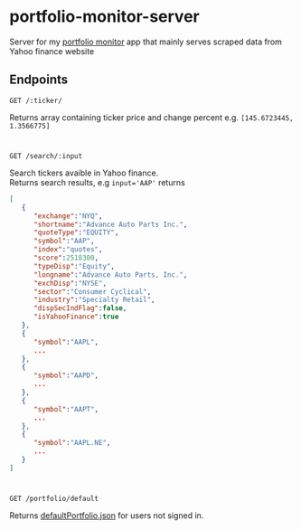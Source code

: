 # portfolio-monitor-server
Server for my [portfolio monitor](https://github.com/svhein/portfolio-monitor) app that mainly serves scraped data from Yahoo finance website

## Endpoints
```
GET /:ticker/
```
Returns array containing ticker price and change percent  e.g.  `[145.6723445, 1.3566775]`

#

```
GET /search/:input
```
Search tickers avaible in Yahoo finance. <br> 
Returns search results, e.g `input='AAP'` returns
```json
[
   {
      "exchange":"NYQ",
      "shortname":"Advance Auto Parts Inc.",
      "quoteType":"EQUITY",
      "symbol":"AAP",
      "index":"quotes",
      "score":2518300,
      "typeDisp":"Equity",
      "longname":"Advance Auto Parts, Inc.",
      "exchDisp":"NYSE",
      "sector":"Consumer Cyclical",
      "industry":"Specialty Retail",
      "dispSecIndFlag":false,
      "isYahooFinance":true
   },
   {
      "symbol":"AAPL",
      ...
   },
   {
      "symbol":"AAPD",
      ...    
   },
   {
      "symbol":"AAPT",
      ...
   },
   {
      "symbol":"AAPL.NE",
      ...
   }
]
```
#
```
GET /portfolio/default
```
Returns [defaultPortfolio.json](https://github.com/svhein/portfolio-monitor-server/blob/master/defaultPortfolio.json) for users not signed in.






